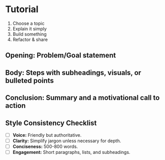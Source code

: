 # Tutorial

1. Choose a topic
2. Explain it simply
3. Build something
4. Refactor & share

## Opening: Problem/Goal statement

## Body: Steps with subheadings, visuals, or bulleted points

## Conclusion: Summary and a motivational call to action

## Style Consistency Checklist

- [ ] **Voice:** Friendly but authoritative.
- [ ] **Clarity:** Simplify jargon unless necessary for depth.
- [ ] **Conciseness:** 500-800 words.
- [ ] **Engagement:** Short paragraphs, lists, and subheadings.
